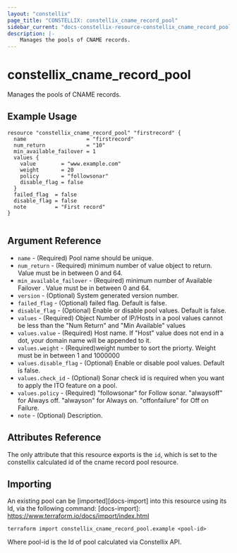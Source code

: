 ```yaml
---
layout: "constellix"
page_title: "CONSTELLIX: constellix_cname_record_pool"
sidebar_current: "docs-constellix-resource-constellix_cname_record_pool"
description: |-
    Manages the pools of CNAME records.
---
```


# constellix_cname_record_pool
  Manages the pools of CNAME records.

## Example Usage ##

```hcl
resource "constellix_cname_record_pool" "firstrecord" {
  name                   = "firstrecord"
  num_return             = "10"
  min_available_failover = 1
  values {
    value        = "www.example.com"
    weight       = 20
    policy       = "followsonar"
    disable_flag = false
  }
  failed_flag  = false
  disable_flag = false
  note         = "First record"
}


```

## Argument Reference ##
* `name` - (Required) Pool name should be unique.
* `num_return` - (Required) minimum number of value object to return. Value must be in between 0 and 64.
* `min_available_failover` - (Required) minimum number of Available Failover . Value must be in between 0 and 64.
* `version` - (Optional) System generated version number.
* `failed_flag` - (Optional) failed flag. Default is false.
* `disable_flag` - (Optional) Enable or disable pool values. Default is false.
* `values` - (Required) Object Number of IP/Hosts in a pool values cannot be less than the "Num Return" and "Min Available" values
* `values.value` - (Required) Host name. If "Host" value does not end in a dot, your domain name will be appended to it.
* `values.weight` - (Required)weight number to sort the priorty. Weight must be in between 1 and 1000000
* `values.disable_flag` - (Optional) Enable or disable pool values. Default is false.
* `values.check_id` - (Optional) Sonar check id is required when you want to apply the ITO feature on a pool.
* `values.policy` - (Required) "followsonar" for Follow sonar. "alwaysoff" for Always off. "alwayson" for Always on. "offonfailure" for Off on Failure.
* `note` - (Optional) Description.

## Attributes Reference
The only attribute that this resource exports is the `id`, which is set to the constellix calculated id of the cname record pool resource.

## Importing ##

An existing pool can be [imported][docs-import] into this resource using its Id, via the following command:
[docs-import]: https://www.terraform.io/docs/import/index.html


```
terraform import constellix_cname_record_pool.example <pool-id>
```

Where pool-id is the Id of pool calculated via Constellix API.
